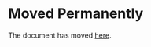 # Moved Permanently

The document has moved
[here](https://archive.nytimes3xbfgragh.onion/www.nytimes3xbfgragh.onion/opinion.html).
